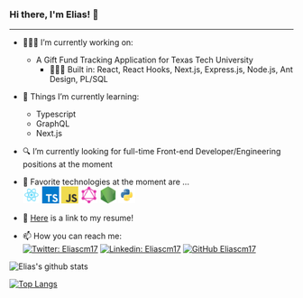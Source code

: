 ### Hi there, I'm Elias! 👋
-----------
- 👨🏾‍💻 I’m currently working on:
  - A Gift Fund Tracking Application for Texas Tech University
    - 👷🏽‍♂️ Built in: React, React Hooks, Next.js, Express.js, Node.js, Ant Design, PL/SQL
  
- 🌱 Things I’m currently learning: 
  - Typescript
  - GraphQL
  - Next.js
  
- 🔍 I’m currently looking for full-time Front-end Developer/Engineering positions at the moment
- 🤔 Favorite technologies at the moment are ...
  <br/>
<code><img height="30" src="https://raw.githubusercontent.com/github/explore/80688e429a7d4ef2fca1e82350fe8e3517d3494d/topics/react/react.png"></code>
<code><img height="30" src="https://raw.githubusercontent.com/github/explore/80688e429a7d4ef2fca1e82350fe8e3517d3494d/topics/typescript/typescript.png"></code>
<code><img height="30" src="https://raw.githubusercontent.com/github/explore/80688e429a7d4ef2fca1e82350fe8e3517d3494d/topics/javascript/javascript.png"></code>
<code><img height="30" src="https://raw.githubusercontent.com/github/explore/80688e429a7d4ef2fca1e82350fe8e3517d3494d/topics/graphql/graphql.png"></code>
<code><img height="30" src="https://raw.githubusercontent.com/github/explore/80688e429a7d4ef2fca1e82350fe8e3517d3494d/topics/nodejs/nodejs.png"></code>
<code><img height="30" src="https://raw.githubusercontent.com/github/explore/80688e429a7d4ef2fca1e82350fe8e3517d3494d/topics/python/python.png"></code>

- 📑 <a href="https://eliascm17.github.io/Resume/Resume%20Fall%202020.pdf">Here</a> is a link to my resume!

- 📫 How you can reach me:
  <br/>
[![Twitter: Eliascm17](https://img.shields.io/twitter/follow/Eliascm17?style=social)](https://twitter.com/Eliascm17)
[![Linkedin: Eliascm17](https://img.shields.io/badge/-Eliascm17-blue?style=flat-square&logo=Linkedin&logoColor=white&link=https://www.linkedin.com/in/Eliascm17/)](https://www.linkedin.com/in/Eliascm17/)
[![GitHub Eliascm17](https://img.shields.io/github/followers/Eliascm17?label=follow&style=social)](https://github.com/Eliascm17)

![Elias's github stats](https://github-readme-stats.vercel.app/api?username=Eliascm17&show_icons=true&theme=tokyonight)

[![Top Langs](https://github-readme-stats.vercel.app/api/top-langs/?username=Eliascm17&layout=compact&theme=tokyonight)](https://github.com/Eliascm17/github-readme-stats)